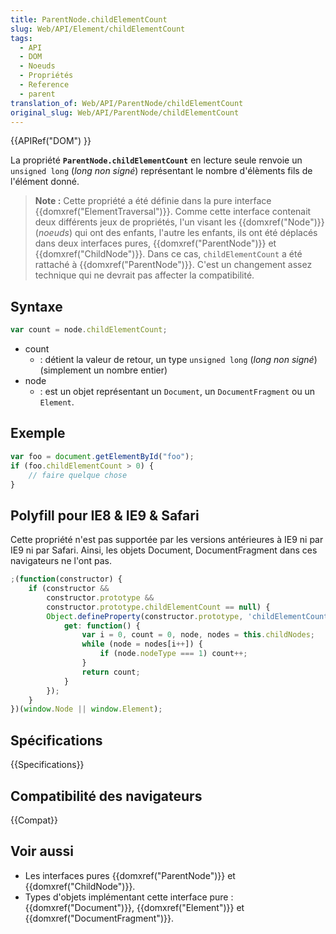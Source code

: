 ```yaml
---
title: ParentNode.childElementCount
slug: Web/API/Element/childElementCount
tags:
  - API
  - DOM
  - Noeuds
  - Propriétés
  - Reference
  - parent
translation_of: Web/API/ParentNode/childElementCount
original_slug: Web/API/ParentNode/childElementCount
---
```

{{APIRef("DOM") }}

La propriété **`ParentNode.childElementCount`** en lecture seule renvoie un `unsigned long` (_long non signé_) représentant le nombre d'élèments fils de l'élément donné.

> **Note :** Cette propriété a été définie dans la pure interface {{domxref("ElementTraversal")}}.
> Comme cette interface contenait deux différents jeux de propriétés, l'un visant les  {{domxref("Node")}} (_noeuds_) qui ont des enfants, l'autre les enfants, ils ont été déplacés dans deux interfaces pures, {{domxref("ParentNode")}} et {{domxref("ChildNode")}}. Dans ce cas, `childElementCount` a été rattaché à {{domxref("ParentNode")}}. C'est un changement assez technique qui ne devrait pas affecter la compatibilité.

## Syntaxe

```js
var count = node.childElementCount;
```

- count
  - : détient la valeur de retour, un type `unsigned long` (_long non signé_) (simplement un nombre entier)
- node
  - : est un objet représentant un `Document`, un `DocumentFragment` ou un `Element`.

## Exemple

```js
var foo = document.getElementById("foo");
if (foo.childElementCount > 0) {
    // faire quelque chose
}
```

## Polyfill pour IE8 & IE9 & Safari

Cette propriété n'est pas supportée par les versions antérieures à IE9 ni par IE9 ni par Safari. Ainsi, les objets Document, DocumentFragment dans ces navigateurs ne l'ont pas.

```js
;(function(constructor) {
    if (constructor &&
        constructor.prototype &&
        constructor.prototype.childElementCount == null) {
        Object.defineProperty(constructor.prototype, 'childElementCount', {
            get: function() {
                var i = 0, count = 0, node, nodes = this.childNodes;
                while (node = nodes[i++]) {
                    if (node.nodeType === 1) count++;
                }
                return count;
            }
        });
    }
})(window.Node || window.Element);
```

## Spécifications

{{Specifications}}

## Compatibilité des navigateurs

{{Compat}}

## Voir aussi

- Les interfaces pures {{domxref("ParentNode")}} et {{domxref("ChildNode")}}.
- Types d'objets implémentant cette interface pure : {{domxref("Document")}}, {{domxref("Element")}} et {{domxref("DocumentFragment")}}.
